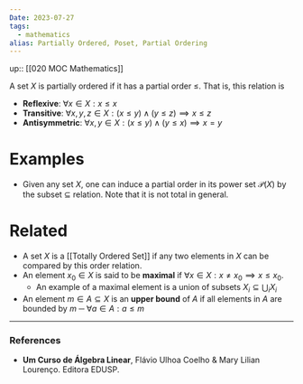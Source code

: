 ```yaml
---
Date: 2023-07-27
tags:
  - mathematics
alias: Partially Ordered, Poset, Partial Ordering
---
```

up:: [[020 MOC Mathematics]]

A set $X$ is partially ordered if it has a partial order $\leq$. That is, this relation is
- **Reflexive**: $\forall x \in X: x \leq x$
- **Transitive**: $\forall x, y, z \in X: (x \leq y) \land (y \leq z) \implies x \leq z$
- **Antisymmetric**: $\forall x, y \in X: (x\leq y) \land (y \leq x) \implies x = y$

# Examples
- Given any set $X$, one can induce a partial order in its power set $\mathcal{P}(X)$ by the subset $\subseteq$ relation. Note that it is not total in general.

# Related
- A set $X$ is a [[Totally Ordered Set]] if any two elements in $X$ can be compared by this order relation.
- An element $x_0 \in X$ is said to be **maximal** if $\forall x \in X: x \neq x_0 \implies x \leq x_0$.
	- An example of a maximal element is a union of subsets ${X_i} \subseteq \bigcup_i X_i$
- An element $m \in A \subseteq X$ is an **upper bound** of $A$ if all elements in $A$ are bounded by $m$ ─ $\forall a \in A: a \leq m$

---
### References
- **Um Curso de Álgebra Linear**, Flávio Ulhoa Coelho & Mary Lilian Lourenço. Editora EDUSP.